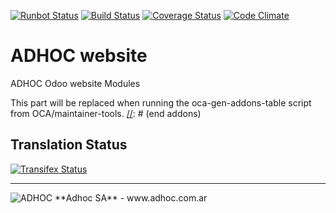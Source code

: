 [![Runbot Status](http://runbot.adhoc.com.ar/runbot/badge/flat/13/9.0.svg)](http://runbot.adhoc.com.ar/runbot/repo/github-com-ingadhoc-website-13)
[![Build Status](https://travis-ci.org/ingadhoc/website.svg?branch=9.0)](https://travis-ci.org/ingadhoc/website)
[![Coverage Status](https://coveralls.io/repos/ingadhoc/website/badge.png?branch=9.0)](https://coveralls.io/r/ingadhoc/website?branch=9.0)
[![Code Climate](https://codeclimate.com/github/ingadhoc/website/badges/gpa.svg)](https://codeclimate.com/github/ingadhoc/website)

# ADHOC website

ADHOC Odoo website Modules

[//]: # (addons)
This part will be replaced when running the oca-gen-addons-table script from OCA/maintainer-tools.
[//]: # (end addons)

Translation Status
------------------
[![Transifex Status](https://www.transifex.com/projects/p/ingadhoc-website-9-0/chart/image_png)](https://www.transifex.com/projects/p/ingadhoc-website-9-0)

----

<img alt="ADHOC" src="http://fotos.subefotos.com/83fed853c1e15a8023b86b2b22d6145bo.png" />
**Adhoc SA** - www.adhoc.com.ar
